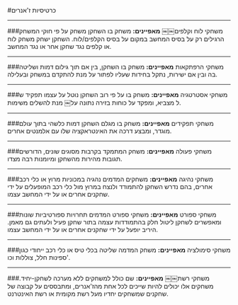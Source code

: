 #כרטיסיות ז'אנרים

---

###משחקי לוח וקלפים￼￼ 
**מאפיינים:** משחק בו השחקן משחק על פי חוקי המשחק הרגילים רק על בסיס המחשב במקום על בסיסהקלפים/לוח. השחקן ישחק משחק לוח או קלפים נגד שחקן אחר או נגד המחשב.---
###משחקי הרפתקאות **מאפיינים:** משחק בו השחקן, בין אם תוך גילום דמות ושליטה בה ובין אם ישירות, נתקל בחידות שעליו לפתורעל מנת להתקדם במשחק ובעלילה.---
###משחקי אסטרטגיה**מאפיינים:** משחק בו על פי רוב השחקן נוטל על עצמו תפקיד ש ל מצביא, ומפקד על כוחות בזירה נתונה על￼ מנת להשלים משימות.

---
###משחקי תפקידים **מאפיינים:** משחק בו מגלם השחקן דמות כלשהי בתוך עולם מוגדר, ומבצע דרכה את האינטראקציה שלו עםאלמנטים אחרים.

---
###משחקי פעולה **מאפיינים:** משחק המתמקד בקרבות מסוגים שונים, הדורשים תגובות מהירות מהשחקן ומיומנות רבה מצדו.---
###משחקי נהיגה **מאפיינים:** משחקים המדמים נהגיה במכוניות מרוץ או כלי רכב אחרים, בהם נדרש השחקן להתמודד ולנצחבמרוץ מול כלי רכב המופעלים על ידי שחקנים אחרים או על ידי המחשב עצמו.

---
###משחקי ספורט **מאפיינים:** משחקי ספורט המדמים תחרויות ספורטיביות שונות ומאפשרים לשחקן ליטול חלק בהתמודדותעצמה בתור שחקן פעיל ולעתים גם מאמן. היריב יופעל על ידי שחקנים אחרים או על ידי המחשב עצמו.

---
###משחקי סימולציה **מאפיינים:** משחק המדמה שליטה בכלי טיס או כלי רכב ייחודי כגון ספינות חלל, צוללות וכו'.---
###משחקי רשת￼￼**מאפיינים:** שם כולל למשחקים ללא מערכה לשחקן-יחיד. משחקים אלו יכולים להיות שייכים לכל אחת מהז'אנרים, ומתבססים על קבוצה של שחקנים שמשחקים יחדיו מעל רשת מקומית או רשת האינטרנט.